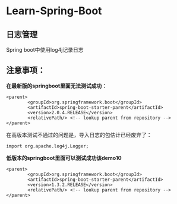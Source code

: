 # Learn-Spring-Boot

## 日志管理
Spring boot中使用log4j记录日志

## 注意事项：

**在最新版的springboot里面无法测试成功：**

```
<parent>
        <groupId>org.springframework.boot</groupId>
        <artifactId>spring-boot-starter-parent</artifactId>
        <version>2.0.4.RELEASE</version>
        <relativePath/> <!-- lookup parent from repository -->
</parent>
```

在高版本测试不通过的问题是，导入日志的包估计已经废弃了：

`import org.apache.log4j.Logger;`

**低版本的springboot里面可以测试成功该demo10**

```
<parent>
        <groupId>org.springframework.boot</groupId>
        <artifactId>spring-boot-starter-parent</artifactId>
        <version>1.3.2.RELEASE</version>
        <relativePath/> <!-- lookup parent from repository -->
</parent>
```


